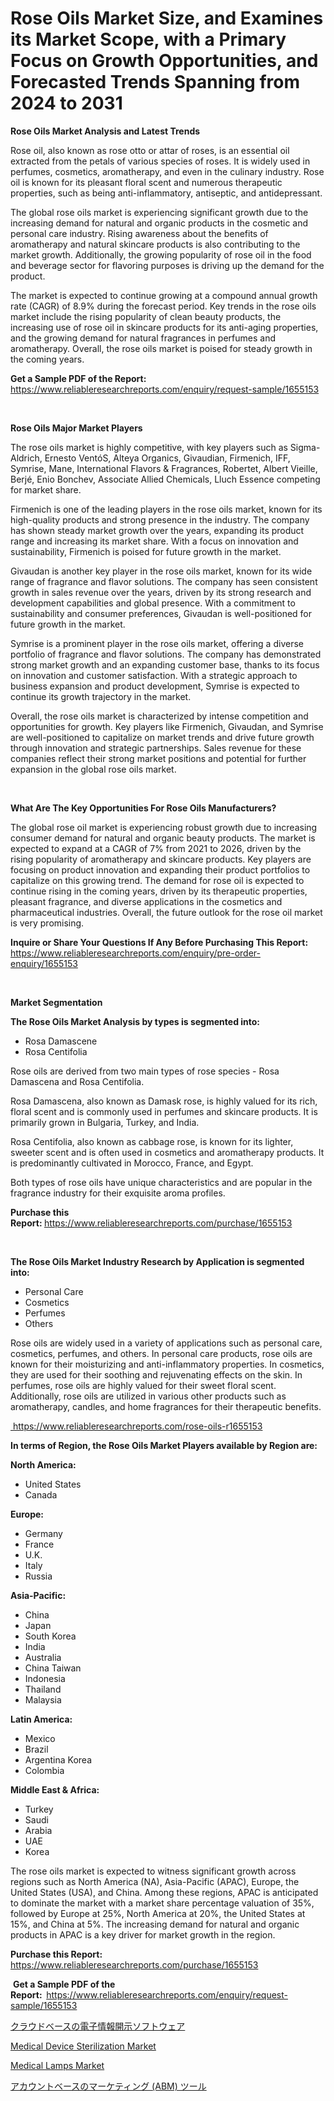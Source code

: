 <p><h1>Rose Oils Market Size, and Examines its Market Scope, with a Primary Focus on Growth Opportunities, and Forecasted Trends Spanning from 2024 to 2031</h1></p><p><strong>Rose Oils Market Analysis and Latest Trends</strong></p>
<p><p>Rose oil, also known as rose otto or attar of roses, is an essential oil extracted from the petals of various species of roses. It is widely used in perfumes, cosmetics, aromatherapy, and even in the culinary industry. Rose oil is known for its pleasant floral scent and numerous therapeutic properties, such as being anti-inflammatory, antiseptic, and antidepressant.</p><p>The global rose oils market is experiencing significant growth due to the increasing demand for natural and organic products in the cosmetic and personal care industry. Rising awareness about the benefits of aromatherapy and natural skincare products is also contributing to the market growth. Additionally, the growing popularity of rose oil in the food and beverage sector for flavoring purposes is driving up the demand for the product.</p><p>The market is expected to continue growing at a compound annual growth rate (CAGR) of 8.9% during the forecast period. Key trends in the rose oils market include the rising popularity of clean beauty products, the increasing use of rose oil in skincare products for its anti-aging properties, and the growing demand for natural fragrances in perfumes and aromatherapy. Overall, the rose oils market is poised for steady growth in the coming years.</p></p>
<p><strong>Get a Sample PDF of the Report:&nbsp;</strong> <a href="https://www.reliableresearchreports.com/enquiry/request-sample/1655153">https://www.reliableresearchreports.com/enquiry/request-sample/1655153</a></p>
<p>&nbsp;</p>
<p><strong>Rose Oils Major Market Players</strong></p>
<p><p>The rose oils market is highly competitive, with key players such as Sigma-Aldrich, Ernesto VentóS, Alteya Organics, Givaudian, Firmenich, IFF, Symrise, Mane, International Flavors & Fragrances, Robertet, Albert Vieille, Berjé, Enio Bonchev, Associate Allied Chemicals, Lluch Essence competing for market share.</p><p>Firmenich is one of the leading players in the rose oils market, known for its high-quality products and strong presence in the industry. The company has shown steady market growth over the years, expanding its product range and increasing its market share. With a focus on innovation and sustainability, Firmenich is poised for future growth in the market.</p><p>Givaudan is another key player in the rose oils market, known for its wide range of fragrance and flavor solutions. The company has seen consistent growth in sales revenue over the years, driven by its strong research and development capabilities and global presence. With a commitment to sustainability and consumer preferences, Givaudan is well-positioned for future growth in the market.</p><p>Symrise is a prominent player in the rose oils market, offering a diverse portfolio of fragrance and flavor solutions. The company has demonstrated strong market growth and an expanding customer base, thanks to its focus on innovation and customer satisfaction. With a strategic approach to business expansion and product development, Symrise is expected to continue its growth trajectory in the market.</p><p>Overall, the rose oils market is characterized by intense competition and opportunities for growth. Key players like Firmenich, Givaudan, and Symrise are well-positioned to capitalize on market trends and drive future growth through innovation and strategic partnerships. Sales revenue for these companies reflect their strong market positions and potential for further expansion in the global rose oils market.</p></p>
<p>&nbsp;</p>
<p><strong>What Are The Key Opportunities For Rose Oils Manufacturers?</strong></p>
<p><p>The global rose oil market is experiencing robust growth due to increasing consumer demand for natural and organic beauty products. The market is expected to expand at a CAGR of 7% from 2021 to 2026, driven by the rising popularity of aromatherapy and skincare products. Key players are focusing on product innovation and expanding their product portfolios to capitalize on this growing trend. The demand for rose oil is expected to continue rising in the coming years, driven by its therapeutic properties, pleasant fragrance, and diverse applications in the cosmetics and pharmaceutical industries. Overall, the future outlook for the rose oil market is very promising.</p></p>
<p><strong>Inquire or Share Your Questions If Any Before Purchasing This Report:</strong> <a href="https://www.reliableresearchreports.com/enquiry/pre-order-enquiry/1655153">https://www.reliableresearchreports.com/enquiry/pre-order-enquiry/1655153</a></p>
<p>&nbsp;</p>
<p><strong>Market Segmentation</strong></p>
<p><strong>The Rose Oils Market Analysis by types is segmented into:</strong></p>
<p><ul><li>Rosa Damascene</li><li>Rosa Centifolia</li></ul></p>
<p><p>Rose oils are derived from two main types of rose species - Rosa Damascena and Rosa Centifolia. </p><p>Rosa Damascena, also known as Damask rose, is highly valued for its rich, floral scent and is commonly used in perfumes and skincare products. It is primarily grown in Bulgaria, Turkey, and India.</p><p>Rosa Centifolia, also known as cabbage rose, is known for its lighter, sweeter scent and is often used in cosmetics and aromatherapy products. It is predominantly cultivated in Morocco, France, and Egypt.</p><p>Both types of rose oils have unique characteristics and are popular in the fragrance industry for their exquisite aroma profiles.</p></p>
<p><strong>Purchase this Report:&nbsp;</strong><a href="https://www.reliableresearchreports.com/purchase/1655153">https://www.reliableresearchreports.com/purchase/1655153</a></p>
<p>&nbsp;</p>
<p><strong>The Rose Oils Market Industry Research by Application is segmented into:</strong></p>
<p><ul><li>Personal Care</li><li>Cosmetics</li><li>Perfumes</li><li>Others</li></ul></p>
<p><p>Rose oils are widely used in a variety of applications such as personal care, cosmetics, perfumes, and others. In personal care products, rose oils are known for their moisturizing and anti-inflammatory properties. In cosmetics, they are used for their soothing and rejuvenating effects on the skin. In perfumes, rose oils are highly valued for their sweet floral scent. Additionally, rose oils are utilized in various other products such as aromatherapy, candles, and home fragrances for their therapeutic benefits.</p></p>
<p><a href="https://www.reliableresearchreports.com/rose-oils-r1655153">&nbsp;https://www.reliableresearchreports.com/rose-oils-r1655153</a></p>
<p><strong>In terms of Region, the Rose Oils Market Players available by Region are:</strong></p>
<p>
    <p> <strong> North America: </strong>
        <ul>
            <li>United States</li>
            <li>Canada</li>
        </ul>
        </p> 
    <p> <strong> Europe: </strong>
        <ul>
            <li>Germany</li>
            <li>France</li>
            <li>U.K.</li>
            <li>Italy</li>
            <li>Russia</li>
        </ul>
        </p> 
    <p> <strong> Asia-Pacific: </strong>
        <ul>
            <li>China</li>
            <li>Japan</li>
            <li>South Korea</li>
            <li>India</li>
            <li>Australia</li>
            <li>China Taiwan</li>
            <li>Indonesia</li>
            <li>Thailand</li>
            <li>Malaysia</li>
        </ul>
        </p> 
    <p> <strong> Latin America: </strong>
        <ul>
            <li>Mexico</li>
            <li>Brazil</li>
            <li>Argentina Korea</li>
            <li>Colombia</li>
        </ul>
        </p> 
    <p> <strong> Middle East & Africa: </strong>
        <ul>
            <li>Turkey</li>
            <li>Saudi</li>
            <li>Arabia</li>
            <li>UAE</li>
            <li>Korea</li>
        </ul>
    </p>
    </p>
<p><p>The rose oils market is expected to witness significant growth across regions such as North America (NA), Asia-Pacific (APAC), Europe, the United States (USA), and China. Among these regions, APAC is anticipated to dominate the market with a market share percentage valuation of 35%, followed by Europe at 25%, North America at 20%, the United States at 15%, and China at 5%. The increasing demand for natural and organic products in APAC is a key driver for market growth in the region.</p></p>
<p><strong>Purchase this Report: </strong><a href="https://www.reliableresearchreports.com/purchase/1655153">https://www.reliableresearchreports.com/purchase/1655153</a></p>
<p>&nbsp;<strong>Get a Sample PDF of the Report:&nbsp;&nbsp;</strong><a href="https://www.reliableresearchreports.com/enquiry/request-sample/1655153">https://www.reliableresearchreports.com/enquiry/request-sample/1655153</a></p>
<p><strong></strong></p>
<p><p><a href="https://github.com/DayanaRunolfsdottir/Market-Research-Report-List-1/blob/main/5245206174877.md">クラウドベースの電子情報開示ソフトウェア</a></p><p><a href="https://github.com/LitzyGulgowski2023/Market-Research-Report-List-1/blob/main/medical-device-sterilization-market.md">Medical Device Sterilization Market</a></p><p><a href="https://github.com/Sinjinluong3e0awx2m195k76/Market-Research-Report-List-3/blob/main/medical-lamps-market.md">Medical Lamps Market</a></p><p><a href="https://github.com/VinceMarvin1/Market-Research-Report-List-2/blob/main/2213306174876.md">アカウントベースのマーケティング (ABM) ツール</a></p></p>